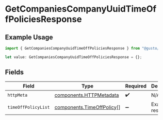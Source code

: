 # GetCompaniesCompanyUuidTimeOffPoliciesResponse

## Example Usage

```typescript
import { GetCompaniesCompanyUuidTimeOffPoliciesResponse } from "@gusto/embedded-api/models/operations/getcompaniescompanyuuidtimeoffpolicies.js";

let value: GetCompaniesCompanyUuidTimeOffPoliciesResponse = {};
```

## Fields

| Field                                                                  | Type                                                                   | Required                                                               | Description                                                            |
| ---------------------------------------------------------------------- | ---------------------------------------------------------------------- | ---------------------------------------------------------------------- | ---------------------------------------------------------------------- |
| `httpMeta`                                                             | [components.HTTPMetadata](../../models/components/httpmetadata.md)     | :heavy_check_mark:                                                     | N/A                                                                    |
| `timeOffPolicyList`                                                    | [components.TimeOffPolicy](../../models/components/timeoffpolicy.md)[] | :heavy_minus_sign:                                                     | Example response                                                       |